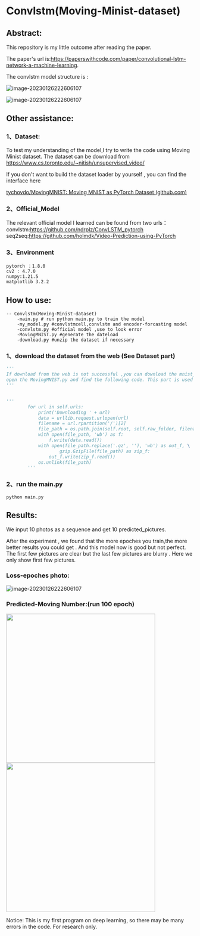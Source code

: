 # Convlstm(Moving-Minist-dataset)

## Abstract:

This repository is my little  outcome after reading the paper.

The paper's url is:https://paperswithcode.com/paper/convolutional-lstm-network-a-machine-learning. 

The convlstm model structure is :

![image-20230126222606107](./photos/convlstm2.jpg)

![image-20230126222606107](./photos/convlstm1.jpg)



## Other assistance:

### 1、Dataset:

To test my understanding of the model,I try to write the code using Moving Minist dataset.
The dataset can be download from https://www.cs.toronto.edu/~nitish/unsupervised_video/

If you don't want to build the dataset loader by yourself , you can find the interface here

[tychovdo/MovingMNIST: Moving MNIST as PyTorch Dataset (github.com)](https://github.com/tychovdo/MovingMNIST)

### 2、Official_Model

The relevant official model I learned can be found from two urls：
convlstm:https://github.com/ndrplz/ConvLSTM_pytorch
seq2seq:https://github.com/holmdk/Video-Prediction-using-PyTorch

### 3、Environment

```
pytorch ：1.8.0
cv2 : 4.7.0
numpy:1.21.5
matplotlib 3.2.2
```





## How to use:

```
-- Convlstm(Moving-Minist-dataset)
	-main.py # run python main.py to train the model 
	-my_model.py #convlstmcell,convlstm and encoder-forcasting model
	-convlstm.py #official model ,use to look error
	-MovingMNIST.py #generate the dateload
	-download.py #unzip the dataset if necessary
```



### 1、download the dataset from the web (See Dataset part)

```python
'''
If download from the web is not successful ,you can download the mnist_test_seq.npy into the ./raw file
open the MovingMNIST.py and find the following code. This part is used to  download from the web automatically. Comment out this part to bypass the download.
'''


'''
        for url in self.urls:
            print('Downloading ' + url)
            data = urllib.request.urlopen(url)
            filename = url.rpartition('/')[2]
            file_path = os.path.join(self.root, self.raw_folder, filename)
            with open(file_path, 'wb') as f:
                f.write(data.read())
            with open(file_path.replace('.gz', ''), 'wb') as out_f, \
                    gzip.GzipFile(file_path) as zip_f:
                out_f.write(zip_f.read())
            os.unlink(file_path)
        '''
```



### 2、run the main.py

```
python main.py
```

## Results:

We input 10 photos as a sequence and get 10 predicted_pictures.

After the experiment , we found that the more epoches you train,the more better results  you could get . And this model now is good but not perfect. The first few pictures are clear but the last few pictures are blurry . Here we only show first few pictures.

### Loss-epoches photo:

![image-20230126222606107](./my_model_loss.png)



### Predicted-Moving Number:(run 100 epoch)

<img src="./predict_1.jpg" width="400px" />



<img src="./predict_2.jpg" width="400px" />

Notice: This is my first program on deep learning, so there may be many errors in the code. For research only.





